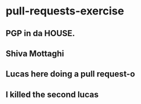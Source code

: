 # pull-requests-exercise

## PGP in da HOUSE.
## Shiva Mottaghi
## Lucas here doing a pull request-o

## I killed the second lucas
